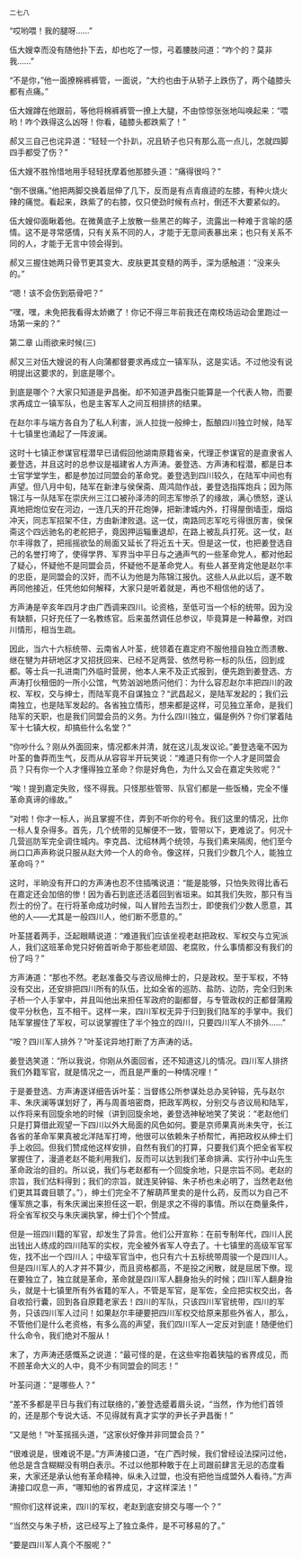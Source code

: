     二七八 

   “哎哟喂！我的腿呀……”

   伍大嫂幸而没有随他扑下去，却也吃了一惊，弓着腰肢问道：“咋个的？莫非我……”

   “不是你，”他一面撩棉裤裤管，一面说，“大约也由于从轿子上跌伤了，两个磕膝头都有点痛。”

   伍大嫂蹲在他跟前，等他将棉裤裤管一撩上大腿，不由惊惊张张地叫唤起来：“喂哟！咋个跌得这么凶呀！你看，磕膝头都跌紫了！”

   郝又三自己也诧异道：“轻轻一个扑趴，况且轿子也只有那么高一点儿，怎就四脚四手都受了伤？”

   伍大嫂不胜怜惜地用手轻轻抚摩着他那膝头道：“痛得很吗？”

   “倒不很痛。”他把两脚交换着屈伸了几下，反而是有点青痕迹的左膝，有种火烧火辣的痛觉。看起来，跌紫了的右膝，仅只使劲时候有点衬，倒还不大要紧似的。

   伍大嫂仰面瞅着他。在微黄底子上放散一些黑芒的眸子，流露出一种难于言喻的感情。这不是寻常感情，只有关系不同的人，才能于无意间表暴出来；也只有关系不同的人，才能于无言中领会得到。

   郝又三握住她两只骨节更其变大、皮肤更其变糙的两手，深为感触道：“没来头的。”

   “嗯！该不会伤到筋骨吧？”

   “嘿，嘿，未免把我看得太娇嫩了！你记不得三年前我还在南校场运动会里跑过一场第一来的？”

   第二章 山雨欲来时候(三)

   郝又三对伍大嫂说的有人向蒲都督要求再成立一镇军队，这是实话。不过他没有说明提出这要求的，到底是哪个。

   到底是哪个？大家只知道是尹昌衡。却不知道尹昌衡只能算是一个代表人物，而要求再成立一镇军队，也是主客军人之间互相排挤的结果。

   在赵尔丰与端方各自为了私人利害，派人拉拢一般绅士，酝酿四川独立时候，陆军十七镇里也涌起了一阵波澜。

   这时十七镇正参谋官程潜早已请假回他湖南原籍省亲，代理正参谋官的是直隶省人姜登选，并且这时的总参议是福建省人方声涛。姜登选、方声涛和程潜，都是日本士官学堂学生，都是参加过同盟会的革命党。姜登选到四川较久，在陆军中间也有声望。但八月中旬，陆军在新津与侯保斋、周鸿勋作战，姜登选指挥炮兵；因为陈锦江与一队陆军在崇庆州三江口被孙泽沛的同志军惨杀了的缘故，满心愤怒，遂认真地把炮位安在河边，一连几天的开花炮弹，把新津城内外，打得屋倒墙歪，烟焰冲天，同志军招架不住，方由新津败退。这一仗，南路同志军吃亏得很厉害，侯保斋这个四远驰名的老舵把子，竟因押运辎重退却，在路上被乱兵打死。这一仗，赵尔丰得救了，把摇摇欲坠的局面又延长了将近五十天。但是这一仗，也把姜登选自己的名誉打垮了，使得学界、军界当中平日与之通声气的一些革命党人，都对他起了疑心，怀疑他不是同盟会员，怀疑他不是革命党人。有些人甚至肯定他是赵尔丰的忠臣，是同盟会的汉奸，而不认为他是为陈锦江报仇。这些人从此以后，遂不敢再同他接近，任凭他如何解释，大家只是听着就是，再也不相信他的话了。

   方声涛是辛亥年四月才由广西调来四川。论资格，至低可当一个标的统带。因为没有缺额，只好充任了一名教练官。后来虽然调任总参议，毕竟算是一种幕僚，对四川情形，相当生疏。

   因此，当六十六标统带、云南省人叶荃，统领着在嘉定府不服他擅自独立而溃散、继在犍为井研地区才又招抚回来、已经不足两营、依然号称一标的队伍，回到成都。等士兵一扎进南门外临时营房，他本人来不及正式报到，便先跑到姜登选、方声涛打伙租佃的一所小公馆，气势汹汹地质问他们：为什么容忍赵尔丰把四川的政权、军权，交与绅士，而陆军竟不自谋独立？“武昌起义，是陆军发起的；我们云南独立，也是陆军发起的。各省独立情形，想来都是这样，可见独立革命，是我们陆军的天职，也是我们同盟会员的义务。为什么四川独立，偏是例外？你们掌着陆军十七镇大权，却搞些什么名堂？”

   “你吵什么？刚从外面回来，情况都未并清，就在这儿乱发议论。”姜登选毫不因为叶荃的鲁莽而生气，反而从从容容半开玩笑说：“难道只有你一个人才是同盟会员？只有你一个人才懂得独立革命？你是好角色，为什么又会在嘉定失败呢？”

   “唉！提到嘉定失败，怪不得我。只怪那些管带、队官们都是一些饭桶，完全不懂革命真谛的缘故。”

   “对啦！你才一标人，尚且掌握不住，弄到不听你的号令。我们这里的情况，比你一标人复杂得多。首先，几个统带的见解便不一致，管带以下，更难说了。何况十几营巡防军完全调住城内。李克昌、沈绍林两个统领，与我们素来隔阂，他们至今尚口口声声称说只服从赵大帅一个人的命令。像这样，只我们少数几个人，能独立革命吗？”

   这时，半晌没有开口的方声涛也忍不住插嘴说道：“能是能够，只怕失败得比香石在嘉定还会加倍的惨！因为香石到底还活着回到省垣来。如其我们失败，那只有当烈士的份了。在行将革命成功时候，叫人冒险去当烈士，即使我们少数人愿意，其他的人——尤其是一般四川人，他们断不愿意的。”

   叶荃搓着两手，泛起眼睛说道：“难道我们应该坐视老赵把政权、军权交与立宪派人，我们这班革命党只好俯首听命于那些老顽固、老腐败，什么事情都没有我们的份了吗？”

   方声涛道：“那也不然。老赵准备交与咨议局绅士的，只是政权。至于军权，不特没有交出，还安排把四川所有的队伍，比如全省的巡防、盐防、边防，完全归到朱子桥一个人手掌中，并且叫他出来担任军政府的副都督，与专管政权的正都督蒲殿俊平分秋色，互不相干。这样一来，四川军权无异于归到我们陆军的手掌中。我们陆军掌握住了军权，可以说掌握住了半个独立的四川，只要四川军人不排外……”

   “咹？四川军人排外？”叶荃诧异地打断了方声涛的话。

   姜登选笑道：“所以我说，你刚从外面回省，还不知道这儿的情况。四川军人排挤我们外籍军官，就是情况之一，而且是严重的一种情况哩！”

   于是姜登选、方声涛遂详细告诉叶荃：当督练公所参谋处总办吴钟镕，先与赵尔丰、朱庆澜等谋划好了，再与周善培密商，把政军两权，分别交与咨议局和陆军，以作将来有回旋余地的时候（讲到回旋余地，姜登选神秘地笑了笑说：“老赵他们只是打算借此观望一下四川以外大局面的风色如何。要是京师果真尚未失守，长江各省的革命军果真被北洋陆军打垮，他很可以依赖朱子桥帮忙，再把政权从绅士们手上收回。但我们赞成他这样安排，自然有我们的打算，只要我们真个把全省军权掌握住了，漫道老赵不能利用我们，反而可以达到我们革命排满、实行孙中山先生革命政治的目的。所以说，我们与老赵都有一个回旋余地，只是宗旨不同。老赵的宗旨，我们估料得到；我们的宗旨，就连吴钟镕、朱子桥也未必明了，当然老赵他们更其耳聋目聩了。”），绅士们完全不了解葫芦里卖的是什么药，反而以为自己不懂军旅之事，有朱庆澜出来担任这一职，倒是求之不得的事情。所以在商量条件，将全省军权交与朱庆澜执掌，绅士们个个赞成。

   但是一班四川籍的军官，却发生了异言。他们公开宣称：在前专制年代，四川人民出钱出人练成的四川陆军的实权，完全被外省军人夺去了。十七镇里的高级军官军佐，找不出一个四川人；中级军官当中，也只有六十五标统带周骏一个是四川人。但是四川军人的人才并不算少，而且资格都高，不是投之闲散，就是屈居下僚。现在要独立了，独立就是革命，革命就是四川军人翻身抬头的时候；四川军人翻身抬头，就是十七镇里所有外省籍的军人，不管是军官，是军佐，全应把实权交出，各自收拾行囊，回到各自原籍老家去！四川的军队，只该四川军官统带，四川的军务，只该四川军人过问！如果赵尔丰硬要把四川军权交给原来那些外省人，那么，不管他们是什么老资格，有多么高的声望，我们四川军人一定反对到底！随便他们什么命令，我们绝对不服从！

   末了，方声涛还感慨系之说道：“最可怪的是，在这些牢抱着狭隘的省界成见，而不顾革命大义的人中，竟不少有同盟会的同志！”

   叶荃问道：“是哪些人？”

   “差不多都是平日与我们有过联络的，”姜登选蹙着眉头说，“当然，作为他们首领的，还是那个专说大话、不见得就有真才实学的尹长子尹昌衡！”

   “又是他！”叶荃摇摇头道，“这家伙好像并非同盟会员？”

   “很难说是，很难说不是。”方声涛接口道，“在广西时候，我们曾经设法探问过他，他总是含含糊糊没有明白表示。不过以他那种敢于在上司跟前肆言无忌的态度看来，大家还是承认他有革命精神，纵未入过盟，也没有把他当成盟外人看待。”方声涛接口叹息一声，“哪知他的省界成见，才这样深法！”

   “照你们这样说来，四川的军权，老赵到底安排交与哪一个？”

   “当然交与朱子桥，这已经写上了独立条件，是不可移易的了。”

   “要是四川军人真个不服呢？”

